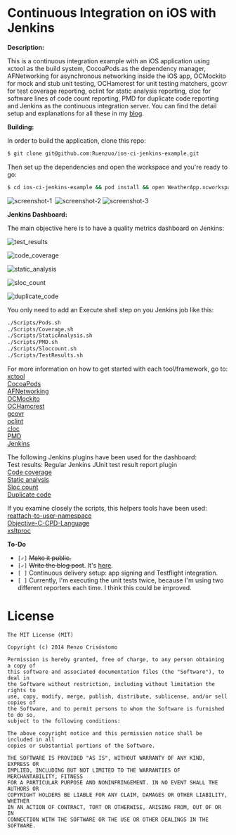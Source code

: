 Continuous Integration on iOS with Jenkins
=========================================

__Description:__

This is a continuous integration example with an iOS application using xctool as the build system, CocoaPods as the dependency manager, AFNetworking for asynchronous networking inside the iOS app, OCMockito for mock and stub unit testing, OCHamcrest for unit testing matchers, gcovr for test coverage reporting, oclint for static analysis reporting, cloc for software lines of code count reporting, PMD for duplicate code reporting and Jenkins as the continuous integration server. You can find the detail setup and explanations for all these in my [blog](http://ruenzuo.github.io/static-analysis-on-ios-part-i/index.html).
 
__Building:__

In order to build the application, clone this repo:

```sh
$ git clone git@github.com:Ruenzuo/ios-ci-jenkins-example.git
```

Then set up the dependencies and open the workspace and you're ready to go:

```sh
$ cd ios-ci-jenkins-example && pod install && open WeatherApp.xcworkspace
```  

![screenshot-1](https://raw.githubusercontent.com/Ruenzuo/res/master/ci-screenshot-1.png)&nbsp;
![screenshot-2](https://raw.githubusercontent.com/Ruenzuo/res/master/ci-screenshot-2.png)
![screenshot-3](https://raw.githubusercontent.com/Ruenzuo/res/master/ci-screenshot-3.png)

__Jenkins Dashboard:__

The main objective here is to have a quality metrics dashboard on Jenkins:  

![test_results](https://raw.githubusercontent.com/Ruenzuo/res/master/test_results.png)

![code_coverage](https://raw.githubusercontent.com/Ruenzuo/res/master/code_coverage.png)

![static_analysis](https://raw.githubusercontent.com/Ruenzuo/res/master/static_analysis.png)

![sloc_count](https://raw.githubusercontent.com/Ruenzuo/res/master/sloc_count.png)

![duplicate_code](https://raw.githubusercontent.com/Ruenzuo/res/master/duplicate_code.png)

You only need to add an Execute shell step on you Jenkins job like this:

```sh
./Scripts/Pods.sh
./Scripts/Coverage.sh
./Scripts/StaticAnalysis.sh
./Scripts/PMD.sh
./Scripts/Sloccount.sh
./Scripts/TestResults.sh
```

For more information on how to get started with each tool/framework, go to:  
[xctool](https://github.com/facebook/xctool)  
[CocoaPods](https://github.com/cocoapods/cocoapods)  
[AFNetworking](https://github.com/AFNetworking/AFNetworking)  
[OCMockito](https://github.com/jonreid/OCMockito)  
[OCHamcrest](https://github.com/hamcrest/OCHamcrest)  
[gcovr](https://github.com/gcovr/gcovr)  
[oclint](https://github.com/oclint/oclint)  
[cloc](http://cloc.sourceforge.net)  
[PMD](http://pmd.sourceforge.net)  
[Jenkins](http://jenkins-ci.org/)  

The following Jenkins plugins have been used for the dashboard:  
Test results: Regular Jenkins JUnit test result report plugin  
[Code coverage](https://wiki.jenkins-ci.org/display/JENKINS/Cobertura+Plugin)  
[Static analysis](https://wiki.jenkins-ci.org/display/JENKINS/PMD+Plugin)  
[Sloc count](https://wiki.jenkins-ci.org/display/JENKINS/SLOCCount+Plugin)  
[Duplicate code](https://wiki.jenkins-ci.org/display/JENKINS/DRY+Plugin)  

If you examine closely the scripts, this helpers tools have been used:  
[reattach-to-user-namespace](https://github.com/ChrisJohnsen/tmux-MacOSX-pasteboard)  
[Objective-C-CPD-Language](https://github.com/jkennedy1980/Objective-C-CPD-Language)  
[xsltproc](https://developer.apple.com/library/mac/documentation/Darwin/Reference/ManPages/man1/xsltproc.1.html)  

__To-Do__

* `[✓]` <del>Make it public.</del>
* `[✓]` <del>Write the blog post</del>. It's [here](http://ruenzuo.github.io/static-analysis-on-ios-part-i/index.html).
* `[ ]` Continuous delivery setup: app signing and Testflight integration.
* `[ ]` Currently, I'm executing the unit tests twice, because I'm using two different reporters each time. I think this could be improved.

License
=======

    The MIT License (MIT)

    Copyright (c) 2014 Renzo Crisóstomo

    Permission is hereby granted, free of charge, to any person obtaining a copy of
    this software and associated documentation files (the "Software"), to deal in
    the Software without restriction, including without limitation the rights to
    use, copy, modify, merge, publish, distribute, sublicense, and/or sell copies of
    the Software, and to permit persons to whom the Software is furnished to do so,
    subject to the following conditions:

    The above copyright notice and this permission notice shall be included in all
    copies or substantial portions of the Software.

    THE SOFTWARE IS PROVIDED "AS IS", WITHOUT WARRANTY OF ANY KIND, EXPRESS OR
    IMPLIED, INCLUDING BUT NOT LIMITED TO THE WARRANTIES OF MERCHANTABILITY, FITNESS
    FOR A PARTICULAR PURPOSE AND NONINFRINGEMENT. IN NO EVENT SHALL THE AUTHORS OR
    COPYRIGHT HOLDERS BE LIABLE FOR ANY CLAIM, DAMAGES OR OTHER LIABILITY, WHETHER
    IN AN ACTION OF CONTRACT, TORT OR OTHERWISE, ARISING FROM, OUT OF OR IN
    CONNECTION WITH THE SOFTWARE OR THE USE OR OTHER DEALINGS IN THE SOFTWARE.

